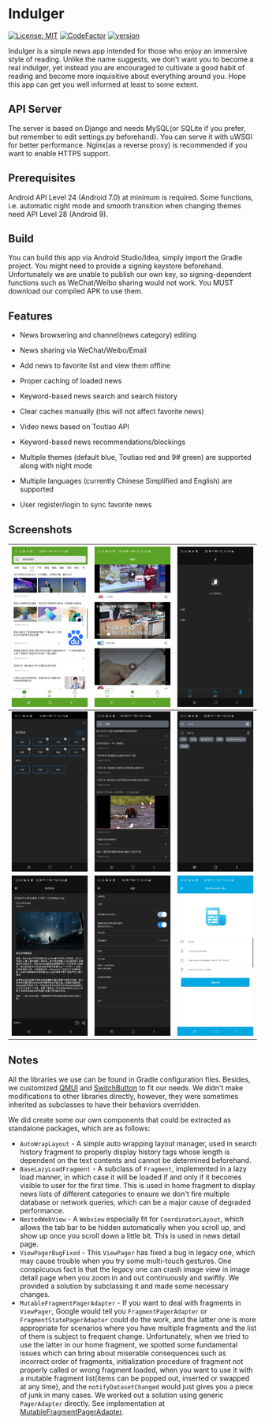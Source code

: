# Indulger

[![License: MIT](https://img.shields.io/badge/license-MIT-blue.svg)](https://github.com/zx1239856/Indulger/blob/master/LICENSE) [![CodeFactor](https://www.codefactor.io/repository/github/zx1239856/indulger/badge)](https://www.codefactor.io/repository/github/zx1239856/indulger) [![version](https://img.shields.io/badge/indulger-v1.1.0-blue)](https://github.com/zx1239856/Indulger/releases)

Indulger is a simple news app intended for those who enjoy an immersive style of reading. Unlike the name suggests, we don't want you to become a real indulger, yet instead you are encouraged to cultivate a good habit of reading and become more inquisitive about everything around you. Hope this app can get you well informed at least to some extent.

## API Server
The server is based on Django and needs MySQL(or SQLite if you prefer, but remember to edit settings.py beforehand). You can serve it with uWSGI for better performance. Nginx(as a reverse proxy) is recommended if you want to enable HTTPS support.

## Prerequisites

Android API Level 24 (Android 7.0) at minimum is required. Some functions, i.e. automatic night mode and smooth transition when changing themes need API Level 28 (Android 9).

## Build

You can build this app via Android Studio/Idea, simply import the Gradle project. You might need to provide a signing keystore beforehand. Unfortunately we are unable to publish our own key, so signing-dependent functions such as WeChat/Weibo sharing would not work. You MUST download our compiled APK to use them.

## Features

+ News browsering and channel(news category) editing
+ News sharing via WeChat/Weibo/Email
+ Add news to favorite list and view them offline
+ Proper caching of loaded news
+ Keyword-based news search and search history
+ Clear caches manually (this will not affect favorite news)
+ Video news based on Toutiao API
+ Keyword-based news recommendations/blockings

+ Multiple themes (default blue, Toutiao red and 9# green) are supported along with night mode
+ Multiple languages (currently Chinese Simplified and English) are supported
+ User register/login to sync favorite news

## Screenshots
| ![main_fragment](imgs/Screenshot_20190901-221540_Indulger.jpg) | ![video_list](imgs/Screenshot_20190901-221603_Indulger.jpg)  | ![user_side](imgs/Screenshot_20190901-221641_Indulger.jpg)   |
| ------------------------------------------------------------ | ------------------------------------------------------------ | ------------------------------------------------------------ |
| ![channel_editing](imgs/Screenshot_20190901-221705_Indulger.jpg) | ![search_result](imgs/Screenshot_20190901-222016_Indulger.jpg) | ![search_history](imgs/Screenshot_20190901-222132_Indulger.jpg) |
| ![news_detail](imgs/Screenshot_20190831-233936_Indulger.jpg) | ![settings](imgs/Screenshot_20190901-221627_Indulger.jpg)    | ![personal_info_editing](imgs/Screenshot_20190901-222201_Indulger.jpg) |




## Notes

All the libraries we use can be found in Gradle configuration files. Besides, we customized [QMUI](https://github.com/Tencent/QMUI_Android.git) and [SwitchButton](https://github.com/zcweng/SwitchButton.git) to fit our needs. We didn't make modifications to other libraries directly, however, they were sometimes inherited as subclasses to have their behaviors overridden. 

We did create some our own components that could be extracted as standalone packages, which are as follows:

+ `AutoWrapLayout` - A simple auto wrapping layout manager, used in search history fragment to properly display history tags whose length is dependent on the text contents and cannot be determined beforehand.
+ `BaseLazyLoadFragment` - A subclass of `Fragment`, implemented in a lazy load manner, in which case it will be loaded if and only if it becomes visible to user for the first time. This is used in home fragment to display news lists of different categories to ensure we don't fire multiple database or network queries, which can be a major cause of degraded performance.
+ `NestedWebView` - A `Webview` especially fit for `CoordinatorLayout`, which allows the tab bar to be hidden automatically when you scroll up, and show up once you scroll down a little bit. This is used in news detail page.
+ `ViewPagerBugFixed` - This `ViewPager` has fixed a bug in legacy one, which may cause trouble when you try some multi-touch gestures. One conspicuous fact is that the legacy one can crash image view in image detail page when you zoom in and out continuously and swiftly. We provided a solution by subclassing it and made some necessary changes.
+ `MutableFragmentPagerAdapter` - If you want to deal with fragments in `ViewPager`, Google would tell you `FragmentPagerAdapter` or `FragmentStatePagerAdapter` could do the work, and the latter one is more appropriate for scenarios where you have multiple fragments and the list of them is subject to frequent change. Unfortunately, when we tried to use the latter in our home fragment, we spotted some fundamental issues which can bring about miserable consequences such as incorrect order of fragments, initialization procedure of fragment not properly called or wrong fragment loaded, when you want to use it with a mutable fragment list(items can be popped out, inserted or swapped at any time), and the `notifyDatasetChanged` would just gives you a piece of junk in many cases. We worked out a solution using generic `PagerAdapter` directly. See implementation at [MutableFragmentPagerAdapter](app/src/main/java/com/inftyloop/indulger/adapter/MutableFragmentPagerAdapter.java).
